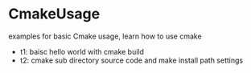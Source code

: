 # CmakeUsage
examples for basic Cmake usage, learn how to use cmake

* t1: baisc hello world with cmake build
* t2: cmake sub directory source code and make install path settings
